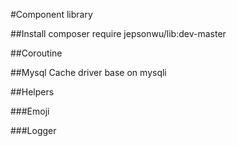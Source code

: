 #Component library

##Install
composer require jepsonwu/lib:dev-master

##Coroutine

##Mysql Cache driver base on mysqli

##Helpers

###Emoji

###Logger
